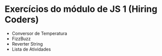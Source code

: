 # Exercícios do módulo de JS 1 (Hiring Coders)

- Conversor de Temperatura
- FizzBuzz
- Reverter String
- Lista de Atividades